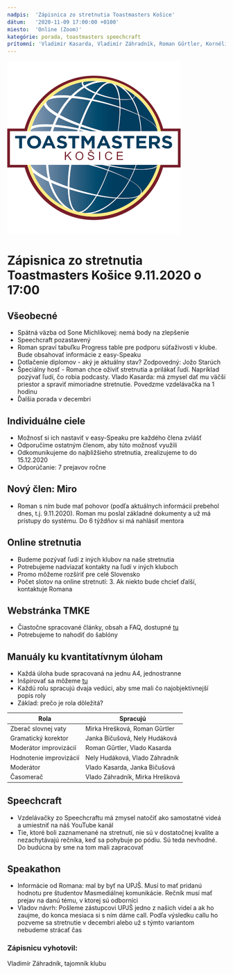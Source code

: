 ```yaml
---
nadpis:  'Zápisnica zo stretnutia Toastmasters Košice'
dátum:   '2020-11-09 17:00:00 +0100'
miesto:  'Online (Zoom)'
kategórie: porada, toastmasters speechcraft
prítomní: 'Vladimír Kasarda, Vladimír Záhradník, Roman Gűrtler, Kornélia Hudáková, Miroslava Hrešková, Jana Bičušová'
---
```


![alt text][logo]
# Zápisnica zo stretnutia Toastmasters Košice 9.11.2020 o 17:00

## Všeobecné
- Spätná väzba od Sone Michlíkovej: nemá body na zlepšenie
- Speechcraft pozastavený
- Roman spraví tabuľku Progress table pre podporu súťaživosti v klube. Bude obsahovať informácie z easy-Speaku
- Dotlačenie diplomov - aký je aktuálny stav? Zodpovedný: Jožo Starúch
- Špeciálny hosť - Roman chce oživiť stretnutia a prilákať ľudí. Napríklad pozývať ľudí, čo robia podcasty. Vlado Kasarda: má zmysel dať mu väčší priestor a spraviť mimoriadne stretnutie. Povedzme vzdelávačka na 1 hodinu
- Ďalšia porada v decembri

## Individuálne ciele
- Možnosť si ich nastaviť v easy-Speaku pre každého člena zvlášť
- Odporučíme ostatným členom, aby túto možnosť využili
- Odkomunikujeme do najbližšieho stretnutia, zrealizujeme to do 15.12.2020
- Odporúčanie: 7 prejavov ročne

## Nový člen: Miro
- Roman s ním bude mať pohovor (podľa aktuálnych informácií prebehol dnes, t.j. 9.11.2020). Roman mu poslal základné dokumenty a už má prístupy do systému. Do 6 týždňov si má nahlásiť mentora

## Online stretnutia
- Budeme pozývať ľudí z iných klubov na naše stretnutia
- Potrebujeme nadviazať kontakty na ľudí v iných kluboch
- Promo môžeme rozšíriť pre celé Slovensko
- Počet slotov na online stretnutí: 3. Ak niekto bude chcieť ďalší, kontaktuje Romana

## Webstránka TMKE
- Čiastočne spracované články, obsah a FAQ, dostupné [tu](https://github.com/toastmasters-kosice/PR/tree/master/web)
- Potrebujeme to nahodiť do šablóny

## Manuály ku kvantitatívnym úloham
- Každá úloha bude spracovaná na jednu A4, jednostranne
- Inšpirovať sa môžeme [tu](https://slovenski.toastmasters.sk/stretnutia/role-na-stretnuti)
- Každú rolu spracujú dvaja vedúci, aby sme mali čo najobjektívnejší popis roly
- Základ: prečo je rola dôležitá?

| Rola                    | Spracujú                        |
|-------------------------|---------------------------------|
| Zberač slovnej vaty     | Mirka Hrešková, Roman Gűrtler   |
| Gramatický korektor     | Janka Bičušová, Nely Hudáková   |
| Moderátor improvizácií  | Roman Gűrtler, Vlado Kasarda    |
| Hodnotenie improvizácií | Nely Hudáková, Vlado Záhradník  |
| Moderátor               | Vlado Kasarda, Janka Bičušová   |
| Časomerač               | Vlado Záhradník, Mirka Hrešková |

## Speechcraft
- Vzdelávačky zo Speechcraftu má zmysel natočiť ako samostatné videá a umiestniť na náš YouTube kanál
- Tie, ktoré boli zaznamenané na stretnutí, nie sú v dostatočnej kvalite a nezachytávajú rečníka, keď sa pohybuje po pódiu. Sú teda nevhodné. Do budúcna by sme na tom mali zapracovať

## Speakathon
- Informácie od Romana: mal by byť na UPJŠ. Musí to mať pridanú hodnotu pre študentov Masmediálnej komunikácie. Rečník musí mať prejav na danú tému, v ktorej sú odborníci
- Vladov návrh: Pošleme zástupcovi UPJŠ jedno z našich videí a ak ho zaujme, do konca mesiaca si s ním dáme call. Podľa výsledku callu ho pozveme sa stretnutie v decembri alebo už s týmto variantom nebudeme strácať čas

### Zápisnicu vyhotovil:
Vladimír Záhradník,
tajomník klubu

[logo]: https://github.com/toastmasters-kosice/graficke-podklady/raw/master/Log%C3%A1/%C5%A0tandardn%C3%A9%20zmen%C5%A1en%C3%A9%20logo%20TMKE.png "Logo Toastmasters Košice"
